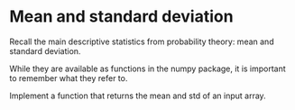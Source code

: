 # Mean and standard deviation

Recall the main descriptive statistics from probability theory: mean and standard deviation.

While they are available as functions in the numpy package, it is important to remember what they refer to.

Implement a function that returns the mean and std of an input array.


